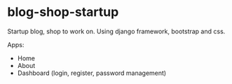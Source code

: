 # blog-shop-startup
Startup blog, shop to work on.
Using django framework, bootstrap and css.

Apps:
- Home
- About
- Dashboard (login, register, password management)
